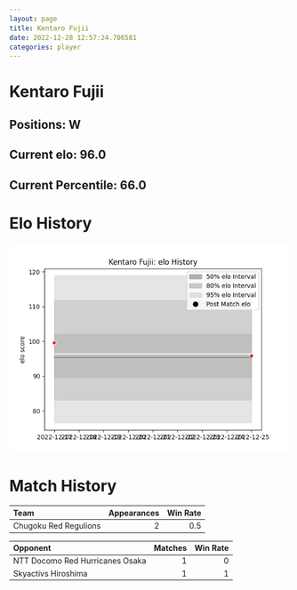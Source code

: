 ```yaml
---  
layout: page  
title: Kentaro Fujii  
date: 2022-12-28 12:57:24.706581  
categories: player  
---
```

# Kentaro Fujii

## Positions: W

## Current elo: 96.0

## Current Percentile: 66.0

# Elo History


![elo history](history_KentaroFujii.png)
# Match History


| Team                  |   Appearances |   Win Rate |
|:----------------------|--------------:|-----------:|
| Chugoku Red Regulions |             2 |        0.5 |

| Opponent                        |   Matches |   Win Rate |
|:--------------------------------|----------:|-----------:|
| NTT Docomo Red Hurricanes Osaka |         1 |          0 |
| Skyactivs Hiroshima             |         1 |          1 |